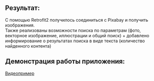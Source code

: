 ## Результат: ##
С помощью Retrofit2 получилось соединиться с Pixabay и получить изображения.  
Также реализованы возможности поиска по параметрам (фото, векторное изображение, иллюстрации и общий поиск) + добавлено информирование о результатах поиска в виде текста (количество найденного контента)
## Демонстрация работы приложения: ##
[Видеопример](https://github.com/Dmitry-Serebrennikov/Mdev_episode_II/blob/master/Image_search_feat_retrofit2/searching_example.mp4)
